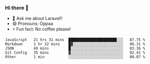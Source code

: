 ### Hi there 👋

<!--
**reubenwedson/reubenwedson** is a ✨ _special_ ✨ repository because its `README.md` (this file) appears on your GitHub profile.
Here are some ideas to get you started:
- 📫 How to reach me: 
- 🔭 I’m currently working on awesome talent app
- 🌱 I’m currently learning extreme Vue js technical stuffs
- 👯 I’m looking to collaborate on start ups challenges
- 🤔 I’m looking for help with time
-->
- 💬 Ask me about Laravel!!
- 😄 Pronouns: Oppaa
- ⚡ Fun fact: No coffee please!

<!--START_SECTION:waka-->
```text
JavaScript   21 hrs 31 mins  ██████████████████████░░░   87.75 % 
Markdown     1 hr 32 mins    █▓░░░░░░░░░░░░░░░░░░░░░░░   06.31 % 
JSON         49 mins         █░░░░░░░░░░░░░░░░░░░░░░░░   03.36 % 
Git Config   35 mins         ▓░░░░░░░░░░░░░░░░░░░░░░░░   02.41 % 
Other        1 min           ░░░░░░░░░░░░░░░░░░░░░░░░░   00.07 % 
```
<!--END_SECTION:waka-->
